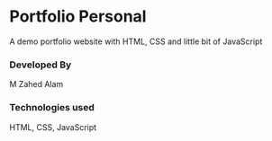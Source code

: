 # Portfolio Personal

A demo portfolio website with HTML, CSS and little bit of JavaScript

### Developed By

M Zahed Alam

### Technologies used

HTML, CSS, JavaScript

